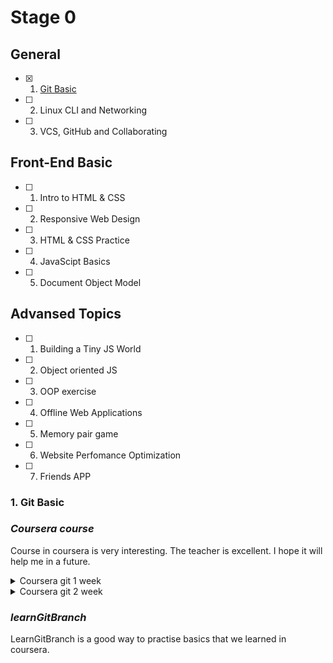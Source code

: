 # Stage 0

## General
- [X] 1. [Git Basic](#1-git-basic)
- [ ] 2. Linux CLI and Networking
- [ ] 3. VCS, GitHub and Collaborating

## Front-End Basic
- [ ] 1. Intro to HTML & CSS
- [ ] 2. Responsive Web Design
- [ ] 3. HTML & CSS Practice
- [ ] 4. JavaScipt Basics
- [ ] 5. Document Object Model 

## Advansed Topics
- [ ] 1. Building a Tiny JS World
- [ ] 2. Object oriented JS
- [ ] 3. OOP exercise
- [ ] 4. Offline Web Applications
- [ ] 5. Memory pair game
- [ ] 6. Website Perfomance Optimization 
- [ ] 7. Friends APP

### 1. Git Basic 
###  _Coursera course_

Course in coursera is very interesting. The teacher is excellent. I hope it will help me in a future.
<details><summary>Coursera git 1 week</summary> 

  ![Coursera git 1 week](imgs\git basic\coursera1.png)
</details>
<details><summary>Coursera git 2 week</summary> 

  ![Coursera git 2 week](imgs\git basic\coursera2.png)
</details>

### _learnGitBranch_

LearnGitBranch is a good way to practise basics that we learned in coursera.
